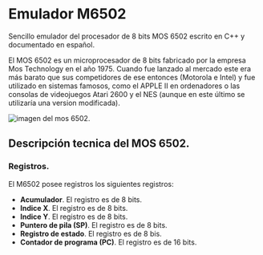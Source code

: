 # Emulador M6502 
Sencillo emulador del procesador de 8 bits MOS 6502 escrito en C++ y documentado en español. 

El MOS 6502 es un microprocesador de 8 bits fabricado por la empresa Mos Technology en el año 1975. Cuando fue lanzado al mercado este era más barato que sus competidores de ese entonces (Motorola e Intel) y fue utilizado en sistemas famosos, como el APPLE II en ordenadores o las consolas de videojuegos Atari 2600 y el NES (aunque en este último se utilizaría una version modificada). 

![imagen del mos 6502.](https://upload.wikimedia.org/wikipedia/commons/4/49/MOS_6502AD_4585_top.jpg)

## Descripción tecnica del MOS 6502.

### Registros.
El M6502 posee registros los siguientes registros:

- **Acumulador**. El registro es de 8 bits.
- **Indice X**. El registro es de 8 bits.
- **Indice Y**. El registro es de 8 bits.
- **Puntero de pila (SP)**. El registro es de 8 bits.
- **Registro de estado**. El registro es de 8 bis.
- **Contador de programa (PC)**. El registro es de 16 bits. 
